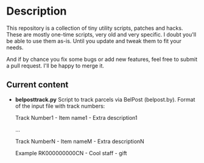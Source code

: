 Description
==============

This repository is a collection of tiny utility scripts, patches and hacks.
These are mostly one-time scripts, very old and very specific. I doubt you'll be able to use them as-is. Until you update and tweak them to fit your needs.

And if by chance you fix some bugs or add new features, feel free to submit a pull request. I'll be happy to merge it.

Current content
---------------
*	**belposttrack.py**
	Script to track parcels via BelPost (belpost.by). 
	Format of the input file with track numbers:

	Track Number1 - Item name1 - Extra description1

	...

	Track NumberN - Item nameM - Extra descriptionN	

	Example
	RK000000000CN - Cool staff - gift
